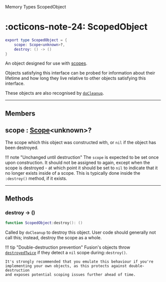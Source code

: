 <nav class="fusiondoc-api-breadcrumbs">
	<span>Memory</span>
	<span>Types</span>
	<span>ScopedObject</span>
</nav>

<h1 class="fusiondoc-api-header" markdown>
	<span class="fusiondoc-api-icon" markdown>:octicons-note-24:</span>
	<span class="fusiondoc-api-name">ScopedObject</span>
</h1>

```Lua
export type ScopedObject = {
	scope: Scope<unknown>?,
	destroy: () -> ()
}
```

An object designed for use with [scopes](../../types/scope).

Objects satisfying this interface can be probed for information about their
lifetime and how long they live relative to other objects satisfying this
interface. 

These objects are also recognised by [`doCleanup`](../../members/docleanup).

-----

## Members

<h2 markdown>
	scope
	<span class="fusiondoc-api-type">
		: <a href="../../types/scope">Scope</a>&lt;unknown&gt;?
	</span>
</h2>

The scope which this object was constructed with, or `nil` if the object has
been destroyed.

!!! note "Unchanged until destruction"
	The `scope` is expected to be set once upon construction. It should not be
	assigned to again, except when the scope is destroyed - at which point it
	should be set to `nil` to indicate that it no longer exists inside of a
	scope. This is typically done inside the `:destroy()` method, if it exists.

-----

## Methods

<h3 markdown>
	destroy
	<span class="fusiondoc-api-type">
		-> ()
	</span>
</h3>

```Lua
function ScopedObject:destroy(): ()
```

Called by `doCleanup` to destroy this object. User code should generally not
call this; instead, destroy the scope as a whole.

!!! tip "Double-destruction prevention"
	Fusion's objects throw
	[`destroyedTwice`](../../../general/errors/#destroyedtwice) if they detect
	a `nil` scope during`:destroy()`.

	It's strongly recommended that you emulate this behaviour if you're
	implementing your own objects, as this protects against double-destruction
	and exposes potential scoping issues further ahead of time.